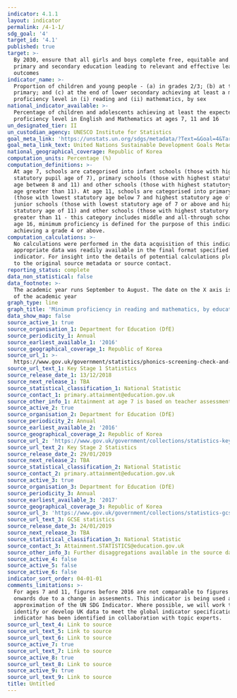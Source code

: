 ```yaml
---
indicator: 4.1.1
layout: indicator
permalink: /4-1-1/
sdg_goal: '4'
target_id: '4.1'
published: true
target: >-
  By 2030, ensure that all girls and boys complete free, equitable and quality
  primary and secondary education leading to relevant and effective learning
  outcomes
indicator_name: >-
  Proportion of children and young people - (a) in grades 2/3; (b) at the end of
  primary; and (c) at the end of lower secondary achieving at least a minimum
  proficiency level in (i) reading and (ii) mathematics, by sex
national_indicator_available: >-
  Percentage of children and adolescents achieving at least the expected
  proficiency level in English and Mathematics at ages 7, 11 and 16
un_designated_tier: II
un_custodian_agency: UNESCO Institute for Statistics
goal_meta_link: 'https://unstats.un.org/sdgs/metadata/?Text=&Goal=4&Target=4.1'
goal_meta_link_text: United Nations Sustainable Development Goals Metadata (PDF 4.0 MB)
national_geographical_coverage: Republic of Korea
computation_units: Percentage (%)
computation_definitions: >-
  At age 7, schools are categorised into infant schools (those with highest
  statutory pupil age of 7), primary schools (those with highest statutory pupil
  age between 8 and 11) and other schools (those with highest statutory pupil
  age greater than 11). At age 11, schools are categorised into primary schools
  (those with lowest statutory age below 7 and highest statutory age of 11),
  junior schools (those with lowest statutory age of 7 or above and highest
  statutory age of 11) and other schools (those with highest statutory age
  greater than 11 - this category includes middle and all-through schools. For
  age 16, minimum proficiency is defined for the purpose of this indicator as
  achieving a grade 4 or above.
computation_calculations: >-
  No calculations were performed in the data acquisition of this indicator as
  appropriate data was readily available in the final format specified by this
  indicator. For insight into the details of potential calculations please refer
  to the original source metadata or source contact.
reporting_status: complete
data_non_statistical: false
data_footnote: >-
  The academic year runs September to August. The date on the X axis is the end
  of the academic year
graph_type: line
graph_title: 'Minimum proficiency in reading and mathematics, by education level and sex'
data_show_map: false
source_active_1: true
source_organisation_1: Department for Education (DfE)
source_periodicity_1: Annual
source_earliest_available_1: '2016'
source_geographical_coverage_1: Republic of Korea
source_url_1: >-
  https://www.gov.uk/government/statistics/phonics-screening-check-and-key-stage-1-assessments-england-2018
source_url_text_1: Key Stage 1 Statistics
source_release_date_1: 13/12/2018
source_next_release_1: TBA
source_statistical_classification_1: National Statistic
source_contact_1: primary.attainment@education.gov.uk
source_other_info_1: Attainment at age 7 is based on teacher assessments.
source_active_2: true
source_organisation_2: Department for Education (DfE)
source_periodicity_2: Annual
source_earliest_available_2: '2016'
source_geographical_coverage_2: Republic of Korea
source_url_2: 'https://www.gov.uk/government/collections/statistics-key-stage-2'
source_url_text_2: Key Stage 2 Statistics
source_release_date_2: 29/01/2019
source_next_release_2: TBA
source_statistical_classification_2: National Statistic
source_contact_2: primary.attainment@education.gov.uk
source_active_3: true
source_organisation_3: Department for Education (DfE)
source_periodicity_3: Annual
source_earliest_available_3: '2017'
source_geographical_coverage_3: Republic of Korea
source_url_3: 'https://www.gov.uk/government/collections/statistics-gcses-key-stage-4'
source_url_text_3: GCSE statistics
source_release_date_3: 24/01/2019
source_next_release_3: TBA
source_statistical_classification_3: National Statistic
source_contact_3: Attainment.STATISTICS@education.gov.uk
source_other_info_3: Further disaggregations available in the source data
source_active_4: false
source_active_5: false
source_active_6: false
indicator_sort_order: 04-01-01
comments_limitations: >-
  For ages 7 and 11, figures before 2016 are not comparable to figures from 2016
  onwards due to a change in assesments. This indicator is being used as an
  approximation of the UN SDG Indicator. Where possible, we will work to
  identify or develop UK data to meet the global indicator specification. This
  indicator has been identified in collaboration with topic experts.
source_url_text_4: Link to source
source_url_text_5: Link to source
source_url_text_6: Link to source
source_active_7: true
source_url_text_7: Link to source
source_active_8: true
source_url_text_8: Link to source
source_active_9: true
source_url_text_9: Link to source
title: Untitled
---
```

